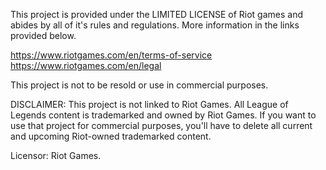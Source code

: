 This project is provided under the LIMITED LICENSE of Riot games and abides by all of it's rules and regulations. More information in the links provided below. 

https://www.riotgames.com/en/terms-of-service
https://www.riotgames.com/en/legal

This project is not to be resold or use in commercial purposes.

DISCLAIMER: This project is not linked to Riot Games. All League of Legends content is trademarked and owned by Riot Games. If you want to use that project for commercial purposes,
you'll have to delete all current and upcoming Riot-owned trademarked content.

Licensor: Riot Games.
